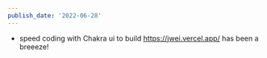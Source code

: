 ```yaml
---
publish_date: '2022-06-28'
---
```

- speed coding with Chakra ui to build https://jwei.vercel.app/ has been a breeeze! 
